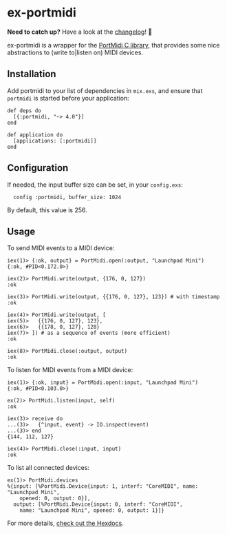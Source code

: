 # ex-portmidi

**Need to catch up?** Have a look at the [changelog](/CHANGELOG.md)! 🚀

ex-portmidi is a wrapper for the [PortMidi C library](http://portmedia.sourceforge.net/portmidi/),
that provides some nice abstractions to (write to|listen on) MIDI devices.

## Installation

Add portmidi to your list of dependencies in `mix.exs`, and ensure
that `portmidi` is started before your application:
```
def deps do
  [{:portmidi, "~> 4.0"}]
end

def application do
  [applications: [:portmidi]]
end
```

## Configuration

If needed, the input buffer size can be set, in your `config.exs`:

```
  config :portmidi, buffer_size: 1024
```

By default, this value is 256.

## Usage

To send MIDI events to a MIDI device:
```
iex(1)> {:ok, output} = PortMidi.open(:output, "Launchpad Mini")
{:ok, #PID<0.172.0>}

iex(2)> PortMidi.write(output, {176, 0, 127})
:ok

iex(3)> PortMidi.write(output, {{176, 0, 127}, 123}) # with timestamp
:ok

iex(4)> PortMidi.write(output, [
iex(5)>   {{176, 0, 127}, 123},
iex(6)>   {{178, 0, 127}, 128}
iex(7)> ]) # as a sequence of events (more efficient)
:ok

iex(8)> PortMidi.close(:output, output)
:ok
```

To listen for MIDI events from a MIDI device:
```
iex(1)> {:ok, input} = PortMidi.open(:input, "Launchpad Mini")
{:ok, #PID<0.103.0>}

ex(2)> PortMidi.listen(input, self)
:ok

iex(3)> receive do
...(3)>   {^input, event} -> IO.inspect(event)
...(3)> end
{144, 112, 127}

iex(4)> PortMidi.close(:input, input)
:ok
```

To list all connected devices:
```
ex(1)> PortMidi.devices
%{input: [%PortMidi.Device{input: 1, interf: "CoreMIDI", name: "Launchpad Mini",
    opened: 0, output: 0}],
  output: [%PortMidi.Device{input: 0, interf: "CoreMIDI",
    name: "Launchpad Mini", opened: 0, output: 1}]}
```

For more details, [check out the Hexdocs](https://hexdocs.pm/portmidi/PortMidi.html).
